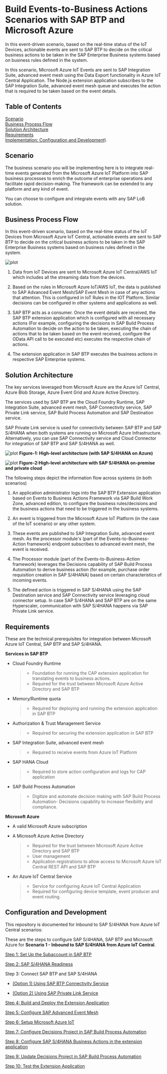 # Build Events-to-Business Actions Scenarios with SAP BTP and Microsoft Azure

In this event-driven scenario, based on the real-time status of the IoT Devices, actionable events are sent to SAP BTP to decide on the critical business actions to be taken in the SAP Enterprise Business systems based on business rules defined in the system.

In this scenario, Microsoft Azure IoT Events are sent to SAP Integration Suite, advanced event mesh using the Data Export functionality in Azure IoT Central Application. The Node.js extension application subscribes to the SAP Integration Suite, advanced event mesh queue and executes the action that is required to be taken based on the event details.


## Table of Contents

[Scenario](#scenario)\
[Business Process Flow](#business-process-flow)\
[Solution Architecture](#solution-architecture)\
[Requirements](#requirements)\
[Implementation: Configuration and Development](#configuration-and-development)\

## Scenario

The business scenario you will be implementing here is to integrate real-time events generated from the Microsoft Azure IoT Platform into SAP business processes to enrich the outcome of enterprise operations and facilitate rapid decision-making. The framework can be extended to any platform and any kind of event.

You can choose to configure and integrate events with any SAP LoB solution.

## Business Process Flow

In this event-driven scenario, based on the real-time status of the IoT Devices from Microsoft Azure IoT Central, actionable events are sent to SAP BTP to decide on the critical business actions to be taken in the SAP Enterprise Business systems based on business rules defined in the system.

![plot](../../images/businessprocess.png)

1. Data from IoT Devices are sent to Microsoft Azure IoT Central/AWS IoT which includes all the streaming data from the devices.

2. Based on the rules in Microsoft Azure IoT/AWS IoT, the data is published to SAP Advanced Event Mesh/SAP Event Mesh in case of any actions that attention. This is configured in IoT Rules in the IOT Platform. Similar decisions can be configured in other systems and applications as well.

3. SAP BTP acts as a consumer. Once the event details are received, the SAP BTP extension application which is configured with all necessary actions (For example, configuring the decisions in SAP Build Process Automation to decide on the action to be taken, executing the chain of actions that to be taken based on the event received, configure the OData API call to be executed etc) executes the respective chain of actions.

4. The extension application in SAP BTP executes the business actions in respective SAP Enterprise systems.

## Solution Architecture

The key services leveraged from Microsoft Azure are the Azure IoT Central, Azure Blob Storage, Azure Event Grid and Azure Active Directory.

The services used by SAP BTP are the Cloud Foundry Runtime, SAP Integration Suite, advanced event mesh, SAP Connectivity service, SAP Private Link service, SAP Build Process Automation and SAP Destination service. 

SAP Private Link service is used for connectivity between SAP BTP and SAP S/4HANA when both systems are running on Microsoft Azure Infrastructure. Alternatively, you can use SAP Connectivity service and Cloud Connector for integration of SAP BTP and SAP S/4HANA as well. 

![plot](../../images/Azure-IoTC-PL.png) **Figure-1: High-level architecture (with SAP S/4HANA on Azure)**

    
![plot](../../images/AzureIoTC-CC.png) **Figure-2:High-level architecture with SAP S/4HANA on-premise and private cloud**

The following steps depict the information flow across systems (in both scenarios)

1. An application administrator logs into the SAP BTP Extension application based on Events to Business Actions Framework via SAP Build Work Zone, advanced edition, to configure the business rules/decisions and the business actions that need to be triggered in the business systems.

2. An event is triggered from the Microsoft Azure IoT Platform (in the case of the IoT scenario) or any other system.

3. These events are published to SAP Integration Suite, advanced event mesh. As the processor module's (part of the Events-to-Business-Action framework) endpoint subscribes to advanced event mesh, the event is received.

4. The Processor module (part of the Events-to-Business-Action framework) leverages the Decisions capability of SAP Build Process Automation to derive business action (for example, purchase order requisition creation in SAP S/4HANA) based on certain characteristics of incoming events.

5. The defined action is triggered in SAP S/4HANA using the SAP Destination service and SAP Connectivity service leveraging cloud connector setup. In case SAP S/4HANA and SAP BTP are on the same Hyperscaler, communication with SAP S/4HANA happens via SAP Private Link service.

## Requirements 

These are the technical prerequisites for integration between Microsoft Azure IoT Central, SAP BTP and SAP S/4HANA. 

**Services in SAP BTP**
- Cloud Foundry Runtime
    > - Foundation for running the CAP extension application for translating events to business actions.
    > - Required for the trust between Microsoft Azure Active Directory and SAP BTP
- Memory/Runtime quota
    > - Required for deploying and running the extension application in SAP BTP
- Authorization & Trust Management Service
    > - Required for securing the extension application in SAP BTP
- SAP Integration Suite, advanced event mesh 
    >- Required to receive events from Azure IoT Platform
- SAP HANA Cloud 
    >- Required to store action configuration and logs for CAP application
- SAP Build Process Automation
    >- 	Digitize and automate decision making with SAP Build Process Automation- Decisions capability to increase flexibility and compliance.

**Microsoft Azure**
- A valid Microsoft Azure subscription
- A Microsoft Azure Active Directory
    > - Required for the trust between Microsoft Azure Active Directory and SAP BTP
    > - User management
    > - Application registrations to allow access to Microsoft Azure IoT Central REST API and SAP BTP

- An Azure IoT Central Service
    > - Service for configuring Azure IoT Central Application
    > - Required for configuring device template, event producer and event routing.


## Configuration and Development

This repository is documented for Inbound to SAP S/4HANA from Azure IoT Central scenarios:

These are the steps to configure SAP S/4HANA, SAP BTP and Microsoft Azure for **Scenario 1 - Inbound to SAP S/4HANA from Azure IoT Central**.

[Step 1: Set Up the Subaccount in SAP BTP](./Scenario1-Inbound-to-SAPS4HANA/Step1-Setup-SAPBTP-Subaccount/README.md)

[Step 2: SAP S/4HANA Readiness](./Scenario1-Inbound-to-SAPS4HANA/Step2-SAPS4HANA-Readiness/README.md)

Step 3: Connect SAP BTP and SAP S/4HANA

   - [(Option 1) Using SAP BTP Connectivity Service](./Scenario1-Inbound-to-SAPS4HANA/Step3a-SetupCloudConnector/README.md)

   - [(Option 2) Using SAP Private Link Service](./Scenario1-Inbound-to-SAPS4HANA/Step3b-Setup-SAPPrivateLinkService/README.md)

[Step 4: Build and Deploy the Extension Application](./Scenario1-Inbound-to-SAPS4HANA/Step4-Build-Deploy-ExtensionApplication/README.md)

[Step 5: Configure SAP Advanced Event Mesh](./Scenario1-Inbound-to-SAPS4HANA/Step5-Advanced-Event-Mesh-Configuration/README.md)

[Step 6: Setup Microsoft Azure IoT](./Scenario1-Inbound-to-SAPS4HANA/Step6-Setup-AzureIoT/README.md)

[Step 7: Configure  Decisions Project in SAP Build Process Automation](./Scenario1-Inbound-to-SAPS4HANA/Step7-Configure-Decisions-Part1/README.md)

[Step 8: Configure SAP S/4HANA Business Actions in the extension application](./Scenario1-Inbound-to-SAPS4HANA/Step8-Configure-BusinessActions/README.md)

[Step 9: Update Decisions Project in SAP Build Process Automation](./Scenario1-Inbound-to-SAPS4HANA/Step9-Configure-Decisions-Part2/README.md)

[Step 10: Test the Extension Application](./Scenario1-Inbound-to-SAPS4HANA/Step10-Test-ExtensionApplication/README.md)
